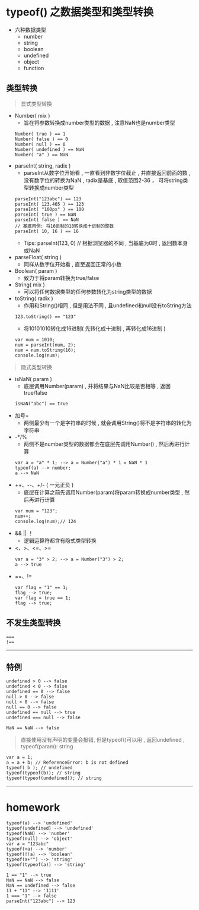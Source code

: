 # typeof() 之数据类型和类型转换

- 六种数据类型
  - number
  - string
  - boolean
  - undefined
  - object
  - function

## 类型转换
> 显式类型转换
- Number( mix )
  - 旨在将参数转换成number类型的数据 , 注意NaN也是number类型
  ```
  Number( true ) == 1
  Number( false ) == 0
  Number( null ) == 0
  Number( undefined ) == NaN
  Number( "a" ) == NaN
  ```
- parseInt( string, radix )
  - parseInt从数字位开始看 , 一直看到非数字位截止 , 并直接返回前面的数 , 没有数字位的转换为NaN , radix是基底 , 取值范围2-36 ， 可将string类型转换成number类型
  ```
  parseInt("123abc") == 123
  parseInt( 123.465 ) == 123
  parseInt( "100px" ) == 100
  parseInt( true ) == NaN
  parseInt( false ) == NaN
  // 基底用例: 将16进制的10转换成十进制的整数
  parseInt( 10, 16 ) == 16
  ```
  - Tips: parseInt(123, 0) // 根据浏览器的不同 , 当基底为0时 , 返回数本身或NaN
- parseFloat( string )
  - 同样从数字位开始看 , 直至返回正常的小数
- Boolean( param )
  - 致力于将param转换为true/false
- String( mix )
  - 可以将任何数据类型的任何参数转化为string类型的数据
- toString( radix )
  - 作用和String()相同 , 但是用法不同 , 且undefined和null没有toString方法
  ```
  123.toString() == "123"  
  ```
  - 将10101010转化成16进制( 先转化成十进制 , 再转化成16进制 )
  ```
  var num = 1010;
  num = parseInt(num, 2);
  num = num.toString(16);
  console.log(num);
  ```
> 隐式类型转换
- isNaN( param )
  - 底层调用Number(param) , 并将结果与NaN比较是否相等 , 返回true/false
  ```
  isNaN("abc") == true
  ```
- 加号+
  - 两侧最少有一个是字符串的时候 , 就会调用String()将不是字符串的转化为字符串
- -*/%
  - 两侧不是number类型的数据都会在底层先调用Number() , 然后再进行计算
  ```
  var a = "a" * 1; --> a = Number("a") * 1 = NaN * 1
  typeof(a) --> number;
  a --> NaN
  ```
- ++、--、+/- ( 一元正负 )
  - 底层在计算之前先调用Number(param)将param转换成number类型 , 然后再进行计算
  ```
  var num = "123";
  num++;
  console.log(num);// 124
  ```
- && || ！
  - 逻辑运算符都含有隐式类型转换
- <、>、<=、>=
  ```
  var a = "3" > 2; --> a = Number("3") > 2;
  a --> true
  ```
- ==、!=
  ```
  var flag = "1" == 1;
  flag --> true;
  var flag = true == 1;
  flag --> true;
  ```
## 不发生类型转换
```
===
!==
```
----------------------------------
## 特例
```
undefined > 0 --> false
undefined < 0 --> false
undefined == 0 --> false
null > 0 --> false
null < 0 --> false
null == 0 --> false
undefined == null --> true
undefined === null --> false

NaN == NaN --> false
```

> 直接使用没有声明的变量会报错, 但是typeof()可以用 , 返回undefined , typeof(param): string
```
var a = 1;
a = a + b; // ReferenceError: b is not defined
typeof( b ); // undefined
typeof(typeof(b)); // string
typeof(typeof(undefined)); // string
```

---------------------------
# homework

```
typeof(a) --> 'undefined'
typeof(undefined) --> 'undefined'
typeof(NaN) --> 'number'
typeof(null) --> 'object'
var a = "123abc"
typeof(+a) --> 'number'
typeof(!!a) --> 'boolean'
typeof(a+"") --> 'string'
typeof(typeof(a)) --> 'string'

1 == "1" --> true
NaN == NaN --> false
NaN == undefined --> false
11 + "11" --> '1111'
1 === "1" --> false
parseInt("123abc") --> 123
```